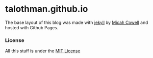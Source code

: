 # talothman.github.io
The base layout of this blog was made with [jekyll](http://jekyllrb.com) by [Micah Cowell](https://github.com/getmicah) and hosted with Github Pages.

### License
All this stuff is under the [MIT License](https://raw.githubusercontent.com/getmicah/getmicah.github.io/master/LICENSE)
